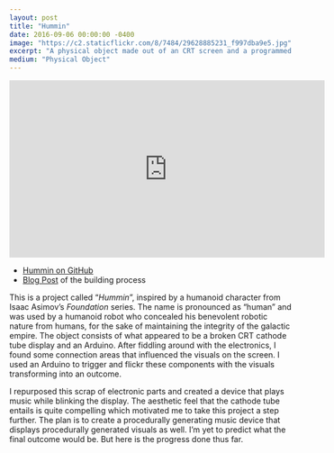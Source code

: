 ```yaml
---
layout: post
title: "Hummin"
date: 2016-09-06 00:00:00 -0400
image: "https://c2.staticflickr.com/8/7484/29628885231_f997dba9e5.jpg"
excerpt: "A physical object made out of an CRT screen and a programmed Arduino. Inspired by a humanoid character from Isaac Asimov’s Foundation series."
medium: "Physical Object"
---
```


<iframe width="560" height="315" src="https://www.youtube.com/embed/pw8o-xjXaz8" frameborder="0" allowfullscreen></iframe>

- [Hummin on GitHub](https://gist.github.com/mbrav/fd56ff01b985699b3825df33c41ff7b4)
- [Blog Post](https://bfadtdeviceart.wordpress.com/2016/09/06/hummin/) of the building process

This is a project called “*Hummin*”, inspired by a humanoid character from Isaac Asimov’s *Foundation* series. The name is pronounced as “human” and was used by a humanoid robot who concealed his benevolent robotic nature from humans, for the sake of maintaining the integrity of the galactic empire. The object consists of what appeared to be a broken CRT cathode tube display and an Arduino. After fiddling around with the electronics, I found some connection areas that influenced the visuals on the screen. I used an Arduino to trigger and flickr these components with the visuals transforming into an outcome.

I repurposed this scrap of electronic parts and created a device that plays music while blinking the display. The aesthetic feel that the cathode tube entails is quite compelling which motivated me to take this project a step further. The plan is to create a procedurally generating music device that displays procedurally generated visuals as well. I’m yet to predict what the final outcome would be. But here is the progress done thus far.
